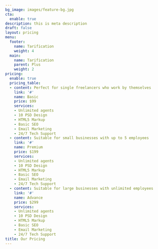```yaml
---
bg_image: images/feature-bg.jpg
cta:
  enable: true
description: this is meta description
draft: false
layout: pricing
menu:
  footer:
    name: Tarification
    weight: 4
  main:
    name: Tarification
    parent: Plus
    weight: 2
pricing:
  enable: true
  pricing_table:
  - content: Perfect for single freelancers who work by themselves
    link: '#'
    name: Basic
    price: $99
    services:
    - Unlimited agents
    - 10 PSD Design
    - HTML5 Markup
    - Basic SEO
    - Email Marketing
    - 24/7 Tech Support
  - content: Suitable for small businesses with up to 5 employees
    link: '#'
    name: Premium
    price: $199
    services:
    - Unlimited agents
    - 10 PSD Design
    - HTML5 Markup
    - Basic SEO
    - Email Marketing
    - 24/7 Tech Support
  - content: Suitable for large businesses with unlimited employees
    link: '#'
    name: Advance
    price: $299
    services:
    - Unlimited agents
    - 10 PSD Design
    - HTML5 Markup
    - Basic SEO
    - Email Marketing
    - 24/7 Tech Support
title: Our Pricing
---
```

